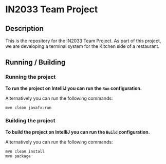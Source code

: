 # IN2033 Team Project

## Description
This is the repository for the IN2033 Team Project.
As part of this project, we are developing a terminal system for the Kitchen side of a restaurant.

## Running / Building
### Running the project
**To run the project on IntelliJ you can run the `Run` configuration.**

Alternatively you can run the following commands:
```bash
mvn clean javafx:run
```

### Building the project
**To build the project on IntelliJ you can run the `Build` configuration.**

Alternatively you can run the following commands:
```bash
mvn clean install
mvn package
```

